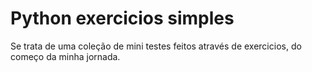 # Python exercicios simples
Se trata de uma coleção de mini testes feitos através de exercicios, do começo da minha jornada.
